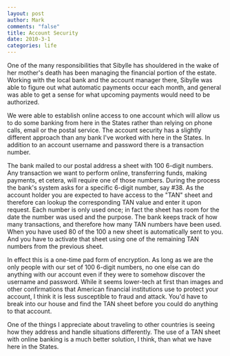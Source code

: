 ```yaml
--- 
layout: post
author: Mark
comments: "false"
title: Account Security
date: 2010-3-1
categories: life
---
```

One of the many responsibilities that Sibylle has shouldered in the wake of her mother's death has been managing the financial portion of the estate. Working with the local bank and the account manager there, Sibylle was able to figure out what automatic payments occur each month, and general was able to get a sense for what upcoming payments would need to be authorized.

We were able to establish online access to one account which will allow us to do some banking from here in the States rather than relying on phone calls, email or the postal service. The account security has a slightly different approach than any bank I've worked with here in the States. In addition to an account username and password there is a transaction number.

The bank mailed to our postal address a sheet with 100 6-digit numbers. Any transaction we want to perform online, transferring funds, making payments, et cetera, will require one of those numbers. During the process the bank's system asks for a specific 6-digit number, say #38. As the account holder you are expected to have access to the "TAN" sheet and therefore can lookup the corresponding TAN value and enter it upon request. Each number is only used once; in fact the sheet has room for the date the number was used and the purpose. The bank keeps track of how many transactions, and therefore how many TAN numbers have been used. When you have used 80 of the 100 a new sheet is automatically sent to you. And you have to activate that sheet using one of the remaining TAN numbers from the previous sheet.

In effect this is a one-time pad form of encryption. As long as we are the only people with our set of 100 6-digit numbers, no one else can do anything with our account even if they were to somehow discover the username and password. While it seems lower-tech at first than images and other confirmations that American financial institutions use to protect your account, I think it is less susceptible to fraud and attack. You'd have to break into our house and find the TAN sheet before you could do anything to that account.

One of the things I appreciate about traveling to other countries is seeing how they address and handle situations differently. The use of a TAN sheet with online banking is a much better solution, I think, than what we have here in the States.
